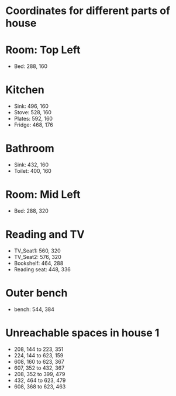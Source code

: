 # Coordinates for different parts of house

# Room: Top Left
- Bed: 288, 160

# Kitchen
- Sink: 496, 160
- Stove: 528, 160
- Plates: 592, 160
- Fridge: 468, 176

# Bathroom
- Sink: 432, 160
- Toilet: 400, 160

# Room: Mid Left
- Bed: 288, 320

# Reading and TV
- TV_Seat1: 560, 320
- TV_Seat2: 576, 320
- Bookshelf: 464, 288
- Reading seat: 448, 336

# Outer bench
- bench: 544, 384

# Unreachable spaces in house 1
- 208, 144 to 223, 351
- 224, 144 to 623, 159
- 608, 160 to 623, 367
- 607, 352 to 432, 367
- 208, 352 to 399, 479
- 432, 464 to 623, 479
- 608, 368 to 623, 463